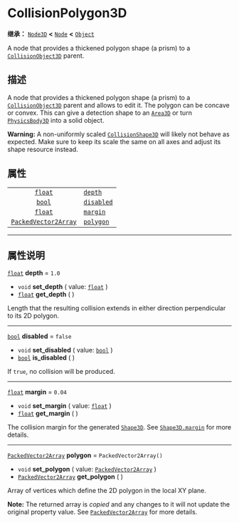 <!-- ⚠ 请勿编辑本文件 ⚠ -->
<!-- 本文档使用脚本从 WeDot 引擎源码仓库生成。 -->
<!-- 生成脚本：https://github.com/WeDot-Engine/WeDot/tree/4.3/doc/tools/make_md.py； -->
<!-- 原文件：https://github.com/WeDot-Engine/WeDot/tree/4.3/doc/classes/CollisionPolygon3D.xml。 -->

<div id="_class_collisionpolygon3d"></div>

# CollisionPolygon3D

**继承：** [`Node3D`](class_node3d.md) **<** [`Node`](class_node.md) **<** [`Object`](class_object.md)

A node that provides a thickened polygon shape (a prism) to a [`CollisionObject3D`](class_collisionobject3d.md) parent.

## 描述

A node that provides a thickened polygon shape (a prism) to a [`CollisionObject3D`](class_collisionobject3d.md) parent and allows to edit it. The polygon can be concave or convex. This can give a detection shape to an [`Area3D`](class_area3d.md) or turn [`PhysicsBody3D`](class_physicsbody3d.md) into a solid object.

 **Warning:** A non-uniformly scaled [`CollisionShape3D`](class_collisionshape3d.md) will likely not behave as expected. Make sure to keep its scale the same on all axes and adjust its shape resource instead.

## 属性

|||
|:-:|:--|
| [`float`](class_float.md)                           | [`depth`](class_collisionpolygon3d.md#class_collisionpolygon3d_property_depth)       | ``1.0``                  |
| [`bool`](class_bool.md)                             | [`disabled`](class_collisionpolygon3d.md#class_collisionpolygon3d_property_disabled) | ``false``                |
| [`float`](class_float.md)                           | [`margin`](class_collisionpolygon3d.md#class_collisionpolygon3d_property_margin)     | ``0.04``                 |
| [`PackedVector2Array`](class_packedvector2array.md) | [`polygon`](class_collisionpolygon3d.md#class_collisionpolygon3d_property_polygon)   | ``PackedVector2Array()`` |

<!-- rst-class:: classref-section-separator -->

---

## 属性说明

<div id="_class_collisionpolygon3d_property_depth"></div>

[`float`](class_float.md) **depth** = ``1.0`` <div id="class_collisionpolygon3d_property_depth"></div>

- `void` **set_depth** ( value: [`float`](class_float.md) )
- [`float`](class_float.md) **get_depth** ( )

Length that the resulting collision extends in either direction perpendicular to its 2D polygon.

<!-- rst-class:: classref-item-separator -->

---

<div id="_class_collisionpolygon3d_property_disabled"></div>

[`bool`](class_bool.md) **disabled** = ``false`` <div id="class_collisionpolygon3d_property_disabled"></div>

- `void` **set_disabled** ( value: [`bool`](class_bool.md) )
- [`bool`](class_bool.md) **is_disabled** ( )

If `true`, no collision will be produced.

<!-- rst-class:: classref-item-separator -->

---

<div id="_class_collisionpolygon3d_property_margin"></div>

[`float`](class_float.md) **margin** = ``0.04`` <div id="class_collisionpolygon3d_property_margin"></div>

- `void` **set_margin** ( value: [`float`](class_float.md) )
- [`float`](class_float.md) **get_margin** ( )

The collision margin for the generated [`Shape3D`](class_shape3d.md). See [`Shape3D.margin`](class_shape3d.md#class_shape3d_property_margin) for more details.

<!-- rst-class:: classref-item-separator -->

---

<div id="_class_collisionpolygon3d_property_polygon"></div>

[`PackedVector2Array`](class_packedvector2array.md) **polygon** = ``PackedVector2Array()`` <div id="class_collisionpolygon3d_property_polygon"></div>

- `void` **set_polygon** ( value: [`PackedVector2Array`](class_packedvector2array.md) )
- [`PackedVector2Array`](class_packedvector2array.md) **get_polygon** ( )

Array of vertices which define the 2D polygon in the local XY plane.

**Note:** The returned array is *copied* and any changes to it will not update the original property value. See [`PackedVector2Array`](class_packedvector2array.md) for more details.

[^virtual]: 本方法通常需要用户覆盖才能生效。
[^const]: 本方法无副作用，不会修改该实例的任何成员变量。
[^vararg]: 本方法除了能接受在此处描述的参数外，还能够继续接受任意数量的参数。
[^constructor]: 本方法用于构造某个类型。
[^static]: 调用本方法无需实例，可直接使用类名进行调用。
[^operator]: 本方法描述的是使用本类型作为左操作数的有效运算符。
[^bitfield]: 这个值是由下列位标志构成位掩码的整数。
[^void]: 无返回值。
